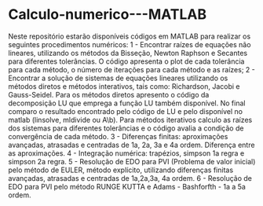 # Calculo-numerico---MATLAB
Neste repositório estarão disponíveis códigos em MATLAB para realizar os seguintes procedimentos numéricos:
1 - Encontrar raízes de equações não lineares, utilizando os métodos da Bisseção, Newton Raphson e Secantes para diferentes tolerâncias. O código apresenta o plot de cada tolerância para cada método, o número de iterações para cada método e as raízes;
2 - Encontrar a solução de sistemas de equações lineares utilizando os métodos diretos e  métodos interativos, tais como: Richardson, Jacobi e Gauss-Seidel. 
Para os métodos diretos apresento o código da decomposição LU que emprega a função LU também disponível. No final comparo o resultado encontrado pelo código de LU e pelo disponível no matlab (linsolve, mldivide ou A\b).
Para métodos iterativos calculo as raízes dos sistemas para diferentes tolerâncias e o código avalia a condição de convergência de cada método.
3 - Diferenças finitas: aproximações avançadas, atrasadas e centradas de 1a, 2a, 3a e 4a ordem. Diferença entre as aproximações.
4 - Integração numérica: trapézios, simpson 1a regra e simpson 2a regra.
5 - Resolução de EDO para PVI (Problema de valor inicial) pelo método de EULER, método explícito, utilizando diferenças finitas avançadas, atrasadas e centradas de 1a,2a,3a, 4a ordem. 
6 - Resolução de EDO para PVI pelo método RUNGE KUTTA e Adams - Bashforfth - 1a a 5a ordem.
